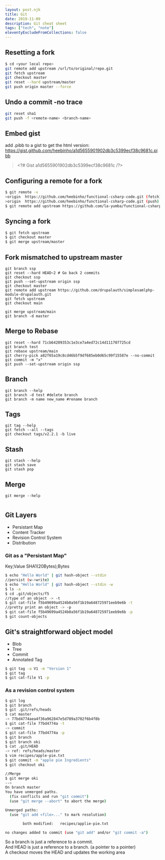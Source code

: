 ```yaml
---
layout: post.njk
title: Git
date: 2019-11-09
description: Git cheat sheet
tags: ["tech", "note"]
eleventyExcludeFromCollections: false
---  
```



## Resetting a fork


```bash
$ cd <your local repo>
git remote add upstream /url/to/original/repo.git
git fetch upstream
git checkout master
git reset --hard upstream/master  
git push origin master --force
```

## Undo a commit -no trace
```bash
git reset sha1
git push -f <remote-name> <branch-name>
```


## Embed gist

add .pibb to a gist to get the html version: https://gist.github.com/heebinho/a1d5655901902db3c5399ecf38c9681c.pibb

> \<?# Gist a1d5655901902db3c5399ecf38c9681c /?>

<?# Gist a1d5655901902db3c5399ecf38c9681c /?>


## Configuring a remote for a fork

```bash
$ git remote -v
>origin  https://github.com/heebinho/functional-csharp-code.git (fetch)
>origin  https://github.com/heebinho/functional-csharp-code.git (push)
$ git remote add upstream https://github.com/la-yumba/functional-csharp-code.git
```

## Syncing a fork

```bash
$ git fetch upstream
$ git checkout master
$ git merge upstream/master
```

## Fork mismatched to upstream master

```
git branch ssp
git reset --hard HEAD~2 # Go back 2 commits
git checkout ssp
git push --set-upstream origin ssp 
git checkout master
git remote add upstream https://github.com/drupalauth/simplesamlphp-module-drupalauth.git
git fetch upstream
git checkout main

git merge upstream/main
git branch -d master

```

## Merge to Rebase

```
git reset --hard 71cb64209353c1e3ce7a4ed72c14d111707725cd
git branch test
git rebase upstream/main
git cherry-pick a82f65a19c8cd46b5f9df685eb0d65c99f15587e --no-commit
git commit -m "x"
git push --set-upstream origin ssp
```

## Branch

```
git branch --help
git branch -d test #delete branch
git branch -m name new_name #rename branch

```
## Tags

```
git tag --help
git fetch --all --tags
git checkout tags/v2.2.1 -b live

```

## Stash

```
git stash --help
git stash save
git stash pop

```

## Merge

```
git merge --help


```

## Git Layers
* Persistant Map
* Content Tracker
* Revision Control System
* Distribution

### Git as a "Persistant Map"
Key;Value
SHA1(20Bytes);Bytes


```bash
$ echo "Hello World" | git hash-object --stdin
//persist (w->write)
$ echo "Hello World" | git hash-object --stdin -w
$ ls -a
$ cd .git/objects/f5
//type of an object -> -t
$ git cat-file f5b49699a4524b0a56f1b19a648725971eeb9e6b -t
//pretty print an object -> -p
$ git cat-file f5b49699a4524b0a56f1b19a648725971eeb9e6b -p
$ git count-objects
```


## Git's straightforward object model
* Blob
* Tree
* Commit
* Annotated Tag

```bash
$ git tag -a V1 -m "Version 1"
$ git tag
$ git cat-file V1 -p
```


### As a revision control system
```bash
$ git log
$ git branch
$ git .git/refs/heads
$ cat master
-> 77bd4774aea4f36a962847e5d789a3702f6b4f8b
$ git cat-file 77bd4774a -t
-> commit
$ git cat-file 77bd4774a -p
$ git branch 
$ git branch oki
$ cat .git/HEAD
-> ref: refs/heads/master
$ vim recipes/apple-pie.txt
$ git commit -m "apple pie Ingredients"
$ git checkout oki

//Merge
$ git merge oki
-->
On branch master
You have unmerged paths.
  (fix conflicts and run "git commit")
  (use "git merge --abort" to abort the merge)

Unmerged paths:
  (use "git add <file>..." to mark resolution)

        both modified:   recipes/applie-pie.txt

no changes added to commit (use "git add" and/or "git commit -a")
```
So a branch is just a reference to a commit.  
And HEAD is just a reference to a branch. (a pointer to a pointer)  
A checkout moves the HEAD and updates the working area
